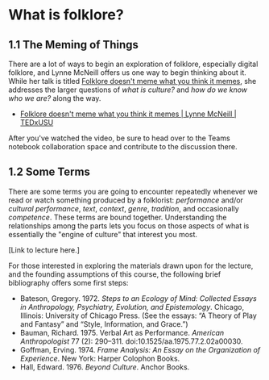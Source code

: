 # What is folklore?

## 1.1 The Meming of Things

There are a lot of ways to begin an exploration of folklore, especially digital folklore, and Lynne McNeill offers us one way to begin thinking about it. While her talk is titled [Folklore doesn't meme what you think it memes](https://www.youtube.com/watch?v=PBDJ2UJpKt4), she addresses the larger questions of *what is culture?* and *how do we know who we are?* along the way. 

* [Folklore doesn't meme what you think it memes | Lynne McNeill | TEDxUSU](https://www.youtube.com/watch?v=PBDJ2UJpKt4)

After you've watched the video, be sure to head over to the Teams notebook collaboration space and contribute to the discussion there.

## 1.2 Some Terms

There are some terms you are going to encounter repeatedly whenever we read or watch something produced by a folklorist: *performance* and/or *cultural performance*, *text*, *context*, *genre*, *tradition*, and occasionally *competence*. These terms are bound together. Understanding the relationships among the parts lets you focus on those aspects of what is essentially the "engine of culture" that interest you most.

[Link to lecture here.]

For those interested in exploring the materials drawn upon for the lecture, and the founding assumptions of this course, the following brief bibliography offers some first steps:

* Bateson, Gregory. 1972. _Steps to an Ecology of Mind: Collected Essays in Anthropology, Psychiatry, Evolution, and Epistemology_. Chicago, Illinois: University of Chicago Press. (See the essays: “A Theory of Play and Fantasy” and “Style, Information, and Grace.”)
* Bauman, Richard. 1975. Verbal Art as Performance. _American Anthropologist_ 77 (2): 290–311. doi:10.1525/aa.1975.77.2.02a00030.
* Goffman, Erving. 1974. _Frame Analysis: An Essay on the Organization of Experience_. New York: Harper Colophon Books.
* Hall, Edward. 1976. _Beyond Culture_. Anchor Books.

